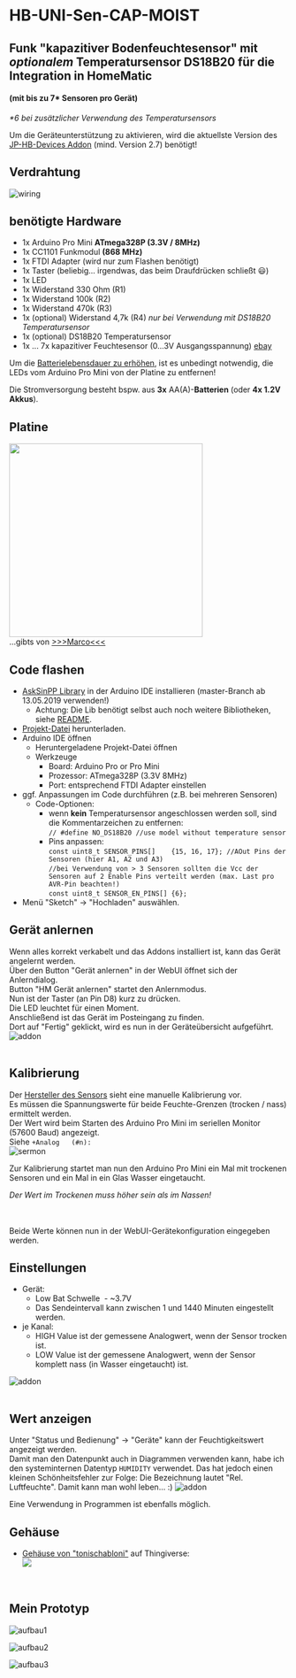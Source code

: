 # HB-UNI-Sen-CAP-MOIST
## Funk "kapazitiver Bodenfeuchtesensor" mit _optionalem_ Temperatursensor DS18B20 für die Integration in HomeMatic
#### (mit bis zu 7* Sensoren pro Gerät)
_*6 bei zusätzlicher Verwendung des Temperatursensors_

Um die Geräteunterstützung zu aktivieren, wird die aktuellste Version des [JP-HB-Devices Addon](https://github.com/jp112sdl/JP-HB-Devices-addon/releases/latest) (mind. Version 2.7) benötigt! 

## Verdrahtung
![wiring](Images/wiring2.png)

## benötigte Hardware
* 1x Arduino Pro Mini **ATmega328P (3.3V / 8MHz)**
* 1x CC1101 Funkmodul **(868 MHz)**
* 1x FTDI Adapter (wird nur zum Flashen benötigt)
* 1x Taster (beliebig... irgendwas, das beim Draufdrücken schließt :smiley:)
* 1x LED 
* 1x Widerstand 330 Ohm (R1)
* 1x Widerstand 100k (R2)
* 1x Widerstand 470k (R3)
* 1x (optional) Widerstand 4,7k (R4) _nur bei Verwendung mit DS18B20 Temperatursensor_
* 1x (optional) DS18B20 Temperatursensor
* 1x ... 7x kapazitiver Feuchtesensor (0...3V Ausgangsspannung) [ebay](https://www.ebay.de/itm/152873639264)

Um die [Batterielebensdauer zu erhöhen](https://asksinpp.de/Grundlagen/01_hardware.html#stromversorgung), ist es unbedingt notwendig, die LEDs vom Arduino Pro Mini von der Platine zu entfernen!


Die Stromversorgung besteht bspw. aus **3x** AA(A)-**Batterien** (oder **4x 1.2V Akkus**).<br>

## Platine
<img src="https://raw.githubusercontent.com/stan23/myPCBs/master/HB-UNI-Sen-CAP-MOIST-T/Images/HB-UNI-Sen-CAP-MOIST.png" width=350></img><br/>
...gibts von [>>>Marco<<<](https://github.com/stan23/myPCBs/tree/master/HB-UNI-Sen-CAP-MOIST-T)


## Code flashen
- [AskSinPP Library](https://github.com/pa-pa/AskSinPP) in der Arduino IDE installieren (master-Branch ab 13.05.2019 verwenden!)
  - Achtung: Die Lib benötigt selbst auch noch weitere Bibliotheken, siehe [README](https://github.com/pa-pa/AskSinPP#required-additional-arduino-libraries).
- [Projekt-Datei](https://raw.githubusercontent.com/jp112sdl/HB-UNI-Sen-CAP-MOIST/master/HB-UNI-Sen-CAP-MOIST.ino) herunterladen.
- Arduino IDE öffnen
  - Heruntergeladene Projekt-Datei öffnen
  - Werkzeuge
    - Board: Arduino Pro or Pro Mini
    - Prozessor: ATmega328P (3.3V 8MHz) 
    - Port: entsprechend FTDI Adapter
einstellen
- ggf. Anpassungen im Code durchführen (z.B. bei mehreren Sensoren)
  - Code-Optionen:
    - wenn **kein** Temperatursensor angeschlossen werden soll, sind die Kommentarzeichen zu entfernen:<br/>`// #define NO_DS18B20 //use model without temperature sensor`
    - Pins anpassen:<br/>`const uint8_t SENSOR_PINS[]    {15, 16, 17}; //AOut Pins der Sensoren (hier A1, A2 und A3)`<br/>
`//bei Verwendung von > 3 Sensoren sollten die Vcc der Sensoren auf 2 Enable Pins verteilt werden (max. Last pro AVR-Pin beachten!)`<br/>`const uint8_t SENSOR_EN_PINS[] {6};`
- Menü "Sketch" -> "Hochladen" auswählen.


## Gerät anlernen
Wenn alles korrekt verkabelt und das Addons installiert ist, kann das Gerät angelernt werden.<br>
Über den Button "Gerät anlernen" in der WebUI öffnet sich der Anlerndialog.<br>
Button "HM Gerät anlernen" startet den Anlernmodus.<br>
Nun ist der Taster (an Pin D8) kurz zu drücken.<br>
Die LED leuchtet für einen Moment.<br>
Anschließend ist das Gerät im Posteingang zu finden.<br>
Dort auf "Fertig" geklickt, wird es nun in der Geräteübersicht aufgeführt.<br>
![addon](Images/ccu_geraete.png)
<br><br>
## Kalibrierung
Der [Hersteller des Sensors](https://www.dfrobot.com/wiki/index.php/Capacitive_Soil_Moisture_Sensor_SKU:SEN0193) sieht eine manuelle Kalibrierung vor.<br>
Es müssen die Spannungswerte für beide Feuchte-Grenzen (trocken / nass) ermittelt werden.<br>
Der Wert wird beim Starten des Arduino Pro Mini im seriellen Monitor (57600 Baud) angezeigt.<br>
Siehe `+Analog   (#n):` <br>
![sermon](Images/arduino_ide_serialmonitor.png)

Zur Kalibrierung startet man nun den Arduino Pro Mini ein Mal mit trockenen Sensoren und ein Mal in ein Glas Wasser eingetaucht.

_Der Wert im Trockenen muss höher sein als im Nassen!_

<br><br>
Beide Werte können nun in der WebUI-Gerätekonfiguration eingegeben werden.

## Einstellungen
- Gerät:
  - Low Bat Schwelle
    - ~3.7V
  - Das Sendeintervall kann zwischen 1 und 1440 Minuten eingestellt werden.<br>
- je Kanal:
  - HIGH Value ist der gemessene Analogwert, wenn der Sensor trocken ist.<br>
  - LOW Value ist der gemessene Analogwert, wenn der Sensor komplett nass (in Wasser eingetaucht) ist.<br>

![addon](Images/ccu_einstellungen.png)
<br><br>
## Wert anzeigen
Unter "Status und Bedienung" -> "Geräte" kann der Feuchtigkeitswert angezeigt werden.<br>
Damit man den Datenpunkt auch in Diagrammen verwenden kann, habe ich den systeminternen Datentyp `HUMIDITY` verwendet.
Das hat jedoch einen kleinen Schönheitsfehler zur Folge: Die Bezeichnung lautet "Rel. Luftfeuchte".
Damit kann man wohl leben... :) 
![addon](Images/ccu_status.png)



Eine Verwendung in Programmen ist ebenfalls möglich.

## Gehäuse
- [Gehäuse von "tonischabloni"](https://www.thingiverse.com/thing:3633804) auf Thingiverse:<br/>
<img src="https://cdn.thingiverse.com/renders/57/75/70/f8/13/55a71e0061095641271512beb3e84957_preview_featured.jpeg"></img>
<br/>

## Mein Prototyp

![aufbau1](Images/aufbau1.jpg)

![aufbau2](Images/aufbau2.jpg)

![aufbau3](Images/aufbau3.jpg)
